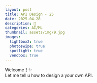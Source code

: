 ```yaml
---
layout: post
title: API Design - 25
date: 2025-04-28
description: 🤖
categories: AI/ML
thumbnail: assets/img/9.jpg
images:
  lightbox2: true
  photoswipe: true
  spotlight: true
  venobox: true
---
```


Welcome！✨  
Let me tell u how to design a your own API.



